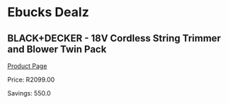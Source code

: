 
# Ebucks Dealz
## BLACK+DECKER - 18V Cordless String Trimmer and Blower Twin Pack
[Product Page](https://www.ebucks.com/web/shop/productSelected.do?prodId=689997660&catId=365589006)

Price: R2099.00

Savings: 550.0


	